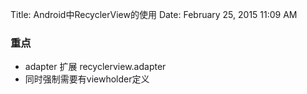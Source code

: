 Title: Android中RecyclerView的使用
Date: February 25, 2015 11:09 AM

### 重点
- adapter 扩展 recyclerview.adapter
- 同时强制需要有viewholder定义